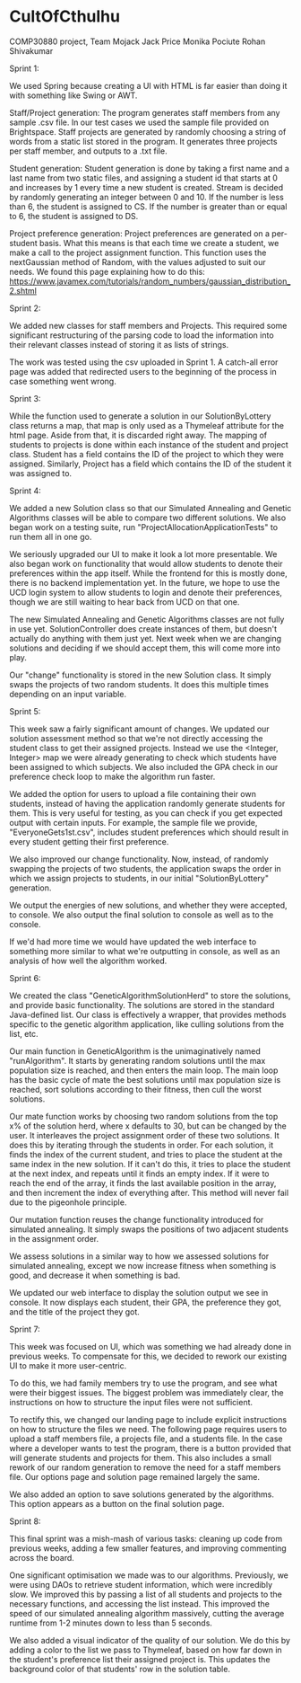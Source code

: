 # CultOfCthulhu
COMP30880 project, Team Mojack
Jack Price
Monika Pociute
Rohan Shivakumar

Sprint 1:


We used Spring because creating a UI with HTML is far easier than doing it with something like Swing or AWT.

Staff/Project generation:
The program generates staff members from any sample .csv file. In our test cases we used the sample file provided on Brightspace. Staff projects are generated by randomly choosing a string of words from a static list stored in the program. It generates three projects per staff member, and outputs to a .txt file.

Student generation:
Student generation is done by taking a first name and a last name from two static files, and assigning a student id that starts at 0 and increases by 1 every time a new student is created. Stream is decided by randomly generating an integer between 0 and 10. If the number is less than 6, the student is assigned to CS. If the number is greater than or equal to 6, the student is assigned to DS.

Project preference generation:
Project preferences are generated on a per-student basis. What this means is that each time we create a student, we make a call to the project assignment function. This function uses the nextGaussian method of Random, with the values adjusted to suit our needs.
We found this page explaining how to do this: https://www.javamex.com/tutorials/random_numbers/gaussian_distribution_2.shtml


Sprint 2:

We added new classes for staff members and Projects. This required some significant restructuring of the parsing code to load the information into their relevant classes instead of storing it as lists of strings.

The work was tested using the csv uploaded in Sprint 1. A catch-all error page was added that redirected users to the beginning of the process in case something went wrong.

Sprint 3:

While the function used to generate a solution in our SolutionByLottery class returns a map, that map is only used as a Thymeleaf attribute for the html page. Aside from that, it is discarded right away. The mapping of students to projects is done within each instance of the student and project class. Student has a field contains the ID of the project to which they were assigned. Similarly, Project has a field which contains the ID of the student it was assigned to.

Sprint 4:

We added a new Solution class so that our Simulated Annealing and Genetic Algorithms classes will be able to compare two different solutions.
We also began work on a testing suite, run "ProjectAllocationApplicationTests" to run them all in one go.

We seriously upgraded our UI to make it look a lot more presentable. We also began work on functionality that would allow students to denote their preferences within the app itself. While the frontend for this is mostly done, there is no backend implementation yet.
In the future, we hope to use the UCD login system to allow students to login and denote their preferences, though we are still waiting to hear back from UCD on that one.

The new Simulated Annealing and Genetic Algorithms classes are not fully in use yet. SolutionController does create instances of them, but doesn't actually do anything with them just yet. Next week when we are changing solutions and deciding if we should accept them, this will come more into play.

Our "change" functionality is stored in the new Solution class. It simply swaps the projects of two random students. It does this multiple times depending on an input variable.

Sprint 5:

This week saw a fairly significant amount of changes. We updated our solution assessment method so that we're not directly accessing the student class to get their assigned projects. Instead we use the <Integer, Integer> map we were already generating to check which students have been assigned to which subjects. We also included the GPA check in our preference check loop to make the algorithm run faster.

We added the option for users to upload a file containing their own students, instead of having the application randomly generate students for them. This is very useful for testing, as you can check if you get expected output with certain inputs. For example, the sample file we provide, "EveryoneGets1st.csv", includes student preferences which should result in every student getting their first preference.

We also improved our change functionality. Now, instead, of randomly swapping the projects of two students, the application swaps the order in which we assign projects to students, in our initial "SolutionByLottery" generation.

We output the energies of new solutions, and whether they were accepted, to console. We also output the final solution to console as well as to the console.

If we'd had more time we would have updated the web interface to something more similar to what we're outputting in console, as well as an analysis of how well the algorithm worked.

Sprint 6:

We created the class "GeneticAlgorithmSolutionHerd" to store the solutions, and provide basic functionality. The solutions are stored in the standard Java-defined list. Our class is effectively a wrapper, that provides methods specific to the genetic algorithm application, like culling solutions from the list, etc.

Our main function in GeneticAlgorithm is the unimaginatively named "runAlgorithm". It starts by generating random solutions until the max population size is reached, and then enters the main loop. The main loop has the basic cycle of mate the best solutions until max population size is reached, sort solutions according to their fitness, then cull the worst solutions.

Our mate function works by choosing two random solutions from the top x% of the solution herd, where x defaults to 30, but can be changed by the user. It interleaves the project assignment order of these two solutions. It does this by iterating through the students in order.
For each solution, it finds the index of the current student, and tries to place the student at the same index in the new solution. If it can't do this, it tries to place the student at the next index, and repeats until it finds an empty index. If it were to reach the end of the array, it finds the last available position in the array, and then increment the index of everything after. This method will never fail due to the pigeonhole principle.

Our mutation function reuses the change functionality introduced for simulated annealing. It simply swaps the positions of two adjacent students in the assignment order.

We assess solutions in a similar way to how we assessed solutions for simulated annealing, except we now increase fitness when something is good, and decrease it when something is bad.

We updated our web interface to display the solution output we see in console. It now displays each student, their GPA, the preference they got, and the title of the project they got.

Sprint 7:

This week was focused on UI, which was something we had already done in previous weeks. To compensate for this, we decided to rework our existing UI to make it more user-centric.

To do this, we had family members try to use the program, and see what were their biggest issues. The biggest problem was immediately clear, the instructions on how to structure the input files were not sufficient.

To rectify this, we changed our landing page to include explicit instructions on how to structure the files we need. The following page requires users to upload a staff members file, a projects file, and a students file. In the case where a developer wants to test the program, there is a button provided that will generate students and projects for them. This also includes a small rework of our random generation to remove the need for a staff members file. Our options page and solution page remained largely the same.

We also added an option to save solutions generated by the algorithms. This option appears as a button on the final solution page.

Sprint 8:

This final sprint was a mish-mash of various tasks: cleaning up code from previous weeks, adding a few smaller features, and improving commenting across the board.

One significant optimisation we made was to our algorithms. Previously, we were using DAOs to retrieve student information, which were incredibly slow. We improved this by passing a list of all students and projects to the necessary functions, and accessing the list instead. This improved the speed of our simulated annealing algorithm massively, cutting the average runtime from 1-2 minutes down to less than 5 seconds.

We also added a visual indicator of the quality of our solution. We do this by adding a color to the list we pass to Thymeleaf, based on how far down in the student's preference list their assigned project is. This updates the background color of that students' row in the solution table.
